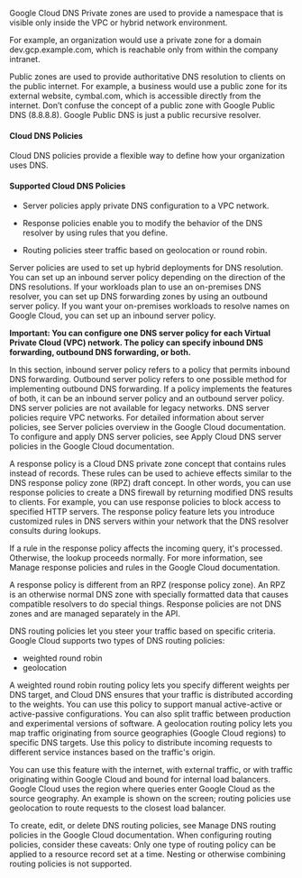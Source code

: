 Google Cloud DNS
Private zones are used to provide a namespace that is visible only inside the VPC or hybrid network environment.

For example, an organization would use a private zone for a domain dev.gcp.example.com, which is reachable only from within the company intranet. 

Public zones are used to provide authoritative DNS resolution to clients on the public internet. For example, a business would use a public zone for its external website, cymbal.com, which is accessible directly from the internet. Don’t confuse the concept of a public zone with Google Public DNS (8.8.8.8). Google Public DNS is just a public recursive resolver. 

#### Cloud DNS Policies
Cloud DNS policies provide a flexible way to define how your organization uses DNS.

#### Supported Cloud DNS Policies
 * Server policies apply private DNS configuration to a VPC network.

 * Response policies enable you to modify the behavior of the DNS resolver by using rules that you define.

 * Routing policies steer traffic based on geolocation or round robin.

Server policies are used to set up hybrid deployments for DNS resolution. You can set up an inbound server policy depending on the direction of the DNS resolutions. If your workloads plan to use an on-premises DNS resolver, you can set up DNS forwarding zones by using an outbound server policy.
If you want your on-premises workloads to resolve names on Google Cloud, you can set up an inbound server policy.

**Important: You can configure one DNS server policy for each Virtual Private Cloud (VPC) network. The policy can specify inbound DNS forwarding, outbound DNS forwarding, or both.**

In this section, inbound server policy refers to a policy that permits inbound DNS forwarding. Outbound server policy refers to one possible method for implementing outbound DNS forwarding. If a policy implements the features of both, it can be an inbound server policy and an outbound server policy. DNS server policies are not available for legacy networks. DNS server policies require VPC networks. For detailed information about server policies, see Server policies overview in the Google Cloud documentation.
To configure and apply DNS server policies, see Apply Cloud DNS server policies in the Google Cloud documentation.

A response policy is a Cloud DNS private zone concept that contains rules instead of records. These rules can be used to achieve effects similar to the DNS response policy zone (RPZ) draft concept. In other words, you can use response policies to create a DNS firewall by returning modified DNS results to clients. For example, you can use response policies to block access to specified HTTP servers.
The response policy feature lets you introduce customized rules in DNS servers within your network that the DNS resolver consults during lookups.

If a rule in the response policy affects the incoming query, it's processed. Otherwise, the lookup proceeds normally. For more information, see Manage response policies and rules in the Google Cloud documentation.

A response policy is different from an RPZ (response policy zone). An RPZ is an otherwise normal DNS zone with specially formatted data that causes compatible resolvers to do special things. Response policies are not DNS zones and are managed separately in the API.


DNS routing policies let you steer your traffic based on specific criteria. Google Cloud supports two types of DNS routing policies:
* weighted round robin
* geolocation

A weighted round robin routing policy lets you specify different weights per DNS target, and Cloud DNS ensures that your traffic is distributed according to the weights.
You can use this policy to support manual active-active or active-passive configurations. You can also split traffic between production and experimental versions of software. A geolocation routing policy lets you map traffic originating from source geographies (Google Cloud regions) to specific DNS targets. Use this policy to distribute incoming requests to different service instances based on the traffic's origin.

You can use this feature with the internet, with external traffic, or with traffic originating within Google Cloud and bound for internal load balancers. Google Cloud uses the region where queries enter Google Cloud as the source geography. An example is shown on the screen; routing policies use geolocation to route requests to the closest load balancer.

To create, edit, or delete DNS routing policies, see Manage DNS routing policies in the Google Cloud documentation.
When configuring routing policies, consider these caveats: Only one type of routing policy can be applied to a resource record set at a time.
Nesting or otherwise combining routing policies is not supported.







